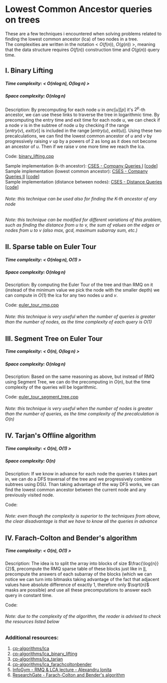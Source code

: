 # Lowest Common Ancestor queries on trees
These are a few techniques i encountered when solving problems related to finding the lowest common ancestor (lca) of two nodes in a tree. \
The complexities are written in the notation < $O(f(n)),\ O(g(n))$ >, meaning that the data structure requires $O(f(n))$ construction time and $O(g(n))$ query time.



## I. Binary Lifting
##### Time complexity: < $O(n\log{n}), O(\log{n})$ >
##### Space complexity: $O(n\log{n})$

Description: By precomputing for each node $u$ in $anc[u][p]$ it's $2^p$-th ancestor, we can use these links to traverse the tree in logarithmic time. By precomputing the entry time and exit time for each node $u$, we can check if a node $v$ is in the subtree of node $u$ by checking if the range $[entry(v),\ exit(v)]$ is included in the range $[entry(u),\ exit(u)]$. Using these two precalculations, we can find the lowest common ancestor of $u$ and $v$ by progressively raising $v$ up by a powers of 2 as long as it does not become an ancestor of $u$. Then if we raise $v$ one more time we reach the lca.

Code: [binary_lifting.cpp](binary_lifting.cpp)

Sample implementation (k-th ancestor): [CSES - Company Queries I](https://cses.fi/problemset/task/1687) [[code](https://cses.fi/paste/d2774ac15d38f9edb789ae/)] \
Sample implementation (lowest common ancestor): [CSES - Company Queries II](https://cses.fi/problemset/task/1688) [[code](https://cses.fi/paste/75811c09a01863b4b789c8/)] \
Sample implementation (distance between nodes): [CSES - Distance Queries](https://cses.fi/problemset/task/1135) [[code](https://cses.fi/paste/7ce4a11a1b8996f0b78a52/)]

###### Note: this technique can be used also for finding the K-th ancestor of any node
###### Note: this technique can be modified for different variations of this problem, such as finding the distance from $u$ to $v$, the sum of values on the edges or nodes from $u$ to $v$ (also max, gcd, maximum subarray sum, etc.)



## II. Sparse table on Euler Tour
##### Time complexity: < $O(n\log{n}), O(1)$ >
##### Space complexity: $O(n\log{n})$

Description: By computing the Euler Tour of the tree and than RMQ on it (instead of the minimum value we pick the node with the smaller depth) we can compute in $O(1)$ the lca for any two nodes $u$ and $v$.

Code: [euler_tour_rmq.cpp](euler_tour_rmq.cpp)

###### Note: this technique is very useful when the number of queries is greater than the number of nodes, as the time complexity of each query is $O(1)$



## III. Segment Tree on Euler Tour
##### Time complexity: < $O(n), O(\log{n})$ >
##### Space complexity: $O(n\log{n})$

Description: Based on the same reasoning as above, but instead of RMQ using Segment Tree, we can do the precomputing in $O(n)$, but the time complexity of the queries will be logarithmic. 

Code: [euler_tour_segment_tree.cpp](euler_tour_segment_tree.cpp)

###### Note: this technique is very useful when the number of nodes is greater than the number of queries, as the time complexity of the precalculation is $O(n)$


## IV. Tarjan's Offline algorithm
##### Time complexity: < $O(n), O(1)$ >
##### Space complexity: $O(n)$

Description: If we know in advance for each node the queries it takes part in, we can do a DFS traversal of the tree and we progressively combine subtrees using DSU. Than taking advantage of the way DFS works, we can find the lowest common ancestor between the current node and any previously visited node.

Code:

###### Note: even though the complexity is superior to the techniques from above, the clear disadvantage is that we have to know all the queries in advance



## IV. Farach-Colton and Bender's algorithm
##### Time complexity: < $O(n), O(1)$ >

Description: The idea is to split the array into blocks of size $\frac{\log{n}}{2}$, precompute the RMQ sparse table of these blocks just like in [II](https://github.com/amcbn06/dsa/edit/main/Algorithms/Trees/Lowest%20Common%20Ancestor%20(LCA)/readme.md#ii-sparse-table-on-euler-tour), precompute the answers of each subarray of the blocks (which we can notice we can turn into bitmasks taking advantage of the fact that adjacent values have absolute difference of exactly 1, therefore only $\sqrt{n}$ masks are possible) and use all these precomputations to answer each query in constant time.

Code:

###### Note: due to the complexity of the algorithm, the reader is advised to check the resources listed below



### Additional resources:
1. [cp-algorithms/lca](https://cp-algorithms.com/graph/lca.html)
2. [cp-algorithms/lca_binary_lifting](https://cp-algorithms.com/graph/lca_binary_lifting.html)
3. [cp-algorithms/lca_tarjan](https://cp-algorithms.com/graph/lca_tarjan.html)
4. [cp-algorithms/lca_farachcoltonbender](https://cp-algorithms.com/graph/lca_farachcoltonbender.html)
5. [InfoGym - RMQ & LCA lecture - Alexandru Ionita](https://drive.google.com/file/d/1w82-T2goHBIelf-_-ZLImZ8IHQjQ3IJD/view)
6. [ResearchGate - Farach-Colton and Bender's algorithm](https://www.researchgate.net/publication/220980109_The_LCA_problem_revisited)
